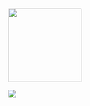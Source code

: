 <!-- ### <img align='right' src="https://media.giphy.com/media/fwbZnTftCXVocKzfxR/giphy.gif" width="280"> -->

<!--
<div style="display: flex">

<div style="margin-top: .5rem">

![](https://komarev.com/ghpvc/?username=ujjalacharya&color=f95378)

[![Ujjal's github stats](https://github-readme-stats.vercel.app/api?username=ujjalacharya&show_icons=true&theme=radical&hide=contribs)](https://instagram.com/acharya.uzzol)

</div>


<div>

</div>

-->



 ### <img src="https://media.giphy.com/media/M9gbBd9nbDrOTu1Mqx/giphy.gif" width="150">
 
 ![](https://komarev.com/ghpvc/?username=ujjalacharya&color=f95378)
  

</div>
